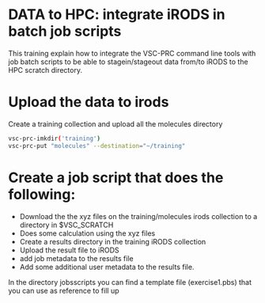 # DATA to HPC: integrate iRODS in batch job scripts

This training explain how to integrate the VSC-PRC command line tools with 
job batch scripts to be able to stagein/stageout data from/to iRODS to the HPC scratch directory. 

# Upload the data to irods 

Create a training collection and upload all the molecules directory

```sh 
vsc-prc-imkdir('training')
vsc-prc-put "molecules" --destination="~/training"
```


# Create a job script that does the following:

- Download the the xyz files on the training/molecules irods collection to a directory in $VSC_SCRATCH
- Does some calculation using the xyz files 
- Create a results directory in the training iRODS collection
- Upload the result file to iRODS
- add job metadata to the results file
- Add some additional user metadata to the results file. 


In the directory jobsscripts you can find a template file (exercise1.pbs) 
that you can use as reference to fill up


